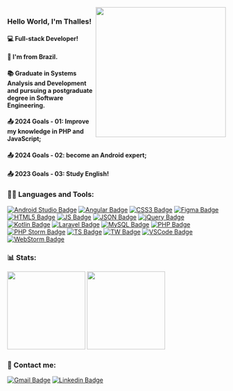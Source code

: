 <img align="right" src="https://user-images.githubusercontent.com/57325727/160325799-fde117e0-e47f-4158-a05c-4a6046c14681.svg" width="300"/>

<!-- Welcome -->
### Hello World, I'm Thalles!
#### 💻 Full-stack Developer!
#### 🏡 I'm from Brazil.
#### 📚 Graduate in Systems Analysis and Development and pursuing a postgraduate degree in Software Engineering.
#### 📤 2024 Goals - 01: Improve my knowledge in PHP and JavaScript; 
#### 📤 2024 Goals - 02: become an Android expert; 
#### 📤 2023 Goals - 03: Study English!

<!-- Linguagens e Ferramentas -->

### 👨‍💻 Languages and Tools:
[![Android Studio Badge](https://img.shields.io/badge/Android_Studio-6633cc?style=for-the-badge&logo=android-studio&logoColor=white)](https://developer.android.com/studio?hl=pt-br)
[![Angular Badge](https://img.shields.io/badge/Angular-6633cc?style=for-the-badge&logo=angular&logoColor=white)](https://angular.io/)
[![CSS3 Badge](https://img.shields.io/badge/CSS3-6633cc?style=for-the-badge&logo=css3&logoColor=white)](https://developer.mozilla.org/pt-BR/docs/Web/CSS)
[![Figma Badge](https://img.shields.io/badge/Figma-6633cc?style=for-the-badge&logo=figma&logoColor=white)](https://www.figma.com/)
[![HTML5 Badge](https://img.shields.io/badge/HTML5-6633cc?style=for-the-badge&logo=html5&logoColor=white)](https://developer.mozilla.org/en-US/docs/Glossary/HTML5)
[![JS Badge](https://img.shields.io/badge/JavaScript-6633cc?style=for-the-badge&logo=javascript&logoColor=white)](https://developer.mozilla.org/pt-BR/docs/Web/JavaScript)
[![JSON Badge](https://img.shields.io/badge/json-6633cc?style=for-the-badge&logo=json&logoColor=white)](https://www.json.org/)
[![jQuery Badge](https://img.shields.io/badge/jQuery-6633cc?style=for-the-badge&logo=jquery&logoColor=white)](https://jquery.com/)
[![Kotlin Badge](https://img.shields.io/badge/Kotlin-6633cc?style=for-the-badge&logo=kotlin&logoColor=white)](https://kotlinlang.org/)
[![Laravel Badge](https://img.shields.io/badge/Laravel-6633cc?style=for-the-badge&logo=laravel&logoColor=white)](https://laravel.com/)
[![MySQL Badge](https://img.shields.io/badge/MySQL-6633cc?style=for-the-badge&logo=mysql&logoColor=white)](https://www.mysql.com/)
[![PHP Badge](https://img.shields.io/badge/PHP-6633cc?style=for-the-badge&logo=php&logoColor=white)](https://php.net/)
[![PHP Storm Badge](https://img.shields.io/badge/PHPStorm-6633cc?style=for-the-badge&logo=phpstorm&logoColor=white)](https://www.jetbrains.com/pt-br/phpstorm/)
[![TS Badge](https://img.shields.io/badge/TypeScript-6633cc?style=for-the-badge&logo=typescript&logoColor=white)](https://www.typescriptlang.org/)
[![TW Badge](https://img.shields.io/badge/Tailwind-6633cc?style=for-the-badge&logo=tailwind-css&logoColor=white)]([https://www.typescriptlang.org/](https://tailwindcss.com/))
[![VSCode Badge](https://img.shields.io/badge/VSCode-6633cc?style=for-the-badge&logo=visual%20studio%20code&logoColor=white)](https://code.visualstudio.com)
[![WebStorm Badge](https://img.shields.io/badge/WebStorm-6633cc?style=for-the-badge&logo=WebStorm&logoColor=white)](https://www.jetbrains.com/pt-br/webstorm/)

### 📊 Stats:
<div>
  <img height="180em" src="https://github-readme-stats.vercel.app/api?username=ThallesLana&show_icons=true&theme=synthwave")/>
  <img height="180em" src="https://github-readme-stats.vercel.app/api/top-langs/?username=ThallesLana&layout=compact&theme=synthwave")/>
</div>

<!-- Contato -->
### 🤝 Contact me:
[![Gmail Badge](https://img.shields.io/badge/Gmail-6633cc?style=for-the-badge&logo=gmail&logoColor=white)](mailto:thalles.lana1@gmail.com)
[![Linkedin Badge](https://img.shields.io/badge/LinkedIn-6633cc?style=for-the-badge&logo=linkedin&logoColor=white)](https://www.linkedin.com/in/thalles-lana/)

<!--
**ThallesLana/ThallesLana** is a ✨ _special_ ✨ repository because its `README.md` (this file) appears on your GitHub profile.

Here are some ideas to get you started:

- 🔭 I’m currently working on ...
- 🌱 I’m currently learning ...
- 👯 I’m looking to collaborate on ...
- 🤔 I’m looking for help with ...
- 💬 Ask me about ...
- 📫 How to reach me: ...
- 😄 Pronouns: ...
- ⚡ Fun fact: ...
-->
